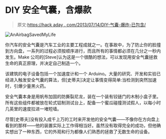 # DIY 安全气囊，含爆款

> 原文:[https://hack aday . com/2013/07/14/DIY-气囊-爆炸-已包含/](https://hackaday.com/2013/07/14/diy-airbag-explosions-included/)

![AnAirbagSavedMyLife](../Images/36c92c2f8dd1d43e7933a035cbd565ab.png)

你汽车的安全气囊是汽车工业的主要工程成就之一。在事故中，为了防止你的脸撞到方向盘，一系列的过程必须按顺序进行，而且所有的事情都必须在几分之一秒内发生。Make 公司的[Steve]认为这是一个很酷的想法，可以发现用安全气囊拯救生命的真正原理，并决定自己制造一个。

该建筑的电子设备包括一个加速度计和一个 Arduino。大量的研究、开发和实验已经进入触发安全气囊的算法，但[史蒂夫]决定让事情变得简单:当检测到突然加速时，引爆少量黑火药。

安全气囊本身是用帆布加固的防撕裂尼龙，装在一个装有铰链门的木制小盒子里。所有这些组件都被放在轮式铝制测试台上，配备一个蜜瓜碰撞测试假人，以每小时几英里的速度拉进一堵短墙。

尽管[史蒂夫]没有投入成千上万的工时来开发他的安全气囊——不像你在方向盘上看到的那样——他的装置实际上工作得相当好。虽然没有取得完全的成功，但他确实想出了一种东西，它的外观和行为都像人们熟悉的拯救了无数生命的设备。